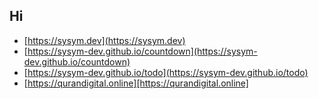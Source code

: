 ## Hi

- [https://sysym.dev](https://sysym.dev)
- [https://sysym-dev.github.io/countdown](https://sysym-dev.github.io/countdown)
- [https://sysym-dev.github.io/todo](https://sysym-dev.github.io/todo)
- [https://qurandigital.online][https://qurandigital.online]
